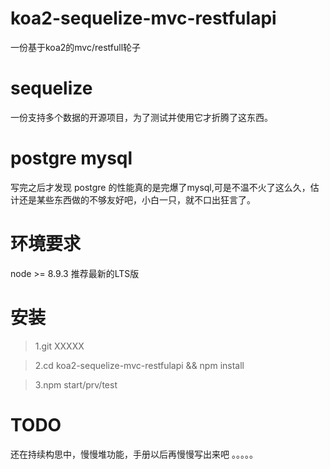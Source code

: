 # koa2-sequelize-mvc-restfulapi
一份基于koa2的mvc/restfull轮子
# sequelize
一份支持多个数据的开源项目，为了测试并使用它才折腾了这东西。
# postgre mysql
写完之后才发现 postgre 的性能真的是完爆了mysql,可是不温不火了这么久，估计还是某些东西做的不够友好吧，小白一只，就不口出狂言了。
# 环境要求
node >= 8.9.3 推荐最新的LTS版
# 安装
> 1.git XXXXX

> 2.cd koa2-sequelize-mvc-restfulapi && npm install

> 3.npm start/prv/test

# TODO
还在持续构思中，慢慢堆功能，手册以后再慢慢写出来吧
。。。。。
